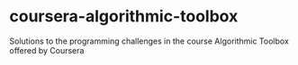 # coursera-algorithmic-toolbox
Solutions to the programming challenges in the course Algorithmic Toolbox offered by Coursera
